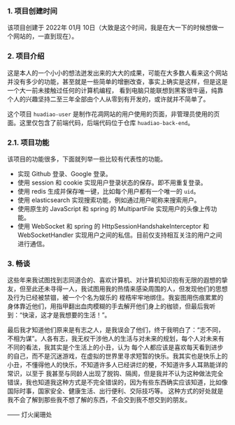 ### 1. 项目创建时间
该项目创建于 2022年 01月 10日（大致是这个时间，我是在大一下的时候想做一个网站的，一直到现在）。

### 2. 项目介绍
这是本人的一个小小的想法迸发出来的大大的成果，可能在大多数人看来这个网站并没有多少的功能，甚至就是一些简单的增删改查，事实上确实是这样，但是这是一个大一前未接触过任何的计算机编程，
看到电脑只能联想到黑客很牛逼，纯靠个人的兴趣坚持二至三年全部由个人从零到有开发的，或许就并不简单了。

这个项目 `huadiao-user` 是制作花凋网站的用户使用的页面，非管理员使用的页面。这里仅包含了前端代码，后端代码位于仓库 `huadiao-back-end`。

### 2.1. 项目功能

该项目的功能很多，下面就列举一些比较有代表性的功能。

- 实现 Github 登录、Google 登录。
- 使用 session 和 cookie 实现用户登录状态的保存。即不用重复登录。
- 使用 redis 生成并保存唯一键，比如每个用户都有一个唯一的 `uid`。
- 使用 elasticsearch 实现搜索功能，例如通过用户昵称来搜索用户。
- 使用原生的 JavaScript 和 spring 的 MultipartFile 实现用户的头像上传功能。
- 使用 WebSocket 和 spring 的 HttpSessionHandshakeInterceptor 和 WebSocketHandler
实现用户之间的私信。目前仅支持相互关注的用户之间进行通信。

### 3. 畅谈
这些年来我试图找到志同道合的、喜欢计算机、对计算机知识抱有无限的遐想的挚友，但至此还未寻得一人，我试图用我的热情来感染周围的人，但发现他们的思想及行为已经被禁锢，被一个个名为娱乐的
桎梏牢牢地绑住。我妄图用伤痕累累的身体靠近他们，用指甲翻出血肉模糊的手去解开他们身上的枷锁，但最后我听到：“快滚，这才是我想要的生活！”。

最后我才知道他们原来是有志之人，是我误会了他们，终于我明白了：“志不同，不相为谋”。人各有志，我无权干涉他人的生活与对未来的规划，每个人对未来有不同的看法，我其实是个生活上的小丑，认为
每个人都应该是喜欢每天看到进步的自己，而不是沉迷游戏，在虚拟的世界里寻求短暂的快乐。我其实也是快乐上的小丑，不懂得他人的快乐，不知道许多人已经讲烂的梗，不知道许多人耳熟能详的常识，以至于
我甚至与同龄人出现了脱钩、隔阂，但是我并不认为这种做法完全错误，我也知道我这种方式是不完全错误的，因为有些东西确实应该知道，比如像国际时事，国家安全、健康生活、出行便利、交际技巧等。
这种方式的好处就是我不会了解到那些我不想了解的东西，不会交到我不想交到的朋友。

—— 灯火阑珊处
